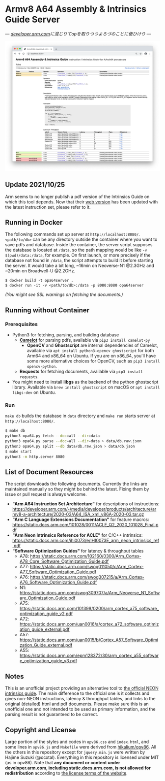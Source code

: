 
# Armv8 A64 Assembly & Intrinsics Guide Server

*— [developer.arm.com](https://developer.arm.com)に混じりてopを取りつつよろづのことに使ひけり —*

![screenshot comes here](./screenshot.png)

## Update 2021/10/25

Arm seems to no longer publish a pdf version of the Intrinsics Guide on which this tool depends. Now that their [web version](https://developer.arm.com/architectures/instruction-sets/intrinsics/) has been updated with the latest instruction set, please refer to it.

## Running in Docker

The following commands set up server at `http://localhost:8080/`.  `<path/to/db>` can be any directory outside the container where you want to save pdfs and database. Inside the container, the server script supposes the database is located at `/data`, so the path mapping would be like `-v $(pwd)/data:/data`, for example. On first launch, or more precisely if the database not found in `/data`, the script attempts to build it before starting the server. It would take a bit long, ~16min on Neoverse-N1 @2.3GHz and ~20min on Broadwell-U @2.2GHz.

```
$ docker build -t opa64server .
$ docker run -it -v <path/to/db>:/data -p 8080:8080 opa64server
```

*(You might see SSL warnings on fetching the documents.)*

## Running without Container

### Prerequisites

* Python3 for fetching, parsing, and building database
  * **[Camelot](https://github.com/camelot-dev/camelot)** for parsing pdfs, available via `pip3 install camelot-py`
    * **OpenCV** and **Ghostscript** are internal dependencies of Camelot, available via `apt install python3-opencv ghostscript` for both Arm64 and x86\_64 on Ubuntu. If you are on x86\_64, you'll have some more alternative choices for OpenCV, such as `pip3 install opencv-python`.
  * **Requests** for fetching documents, available via `pip3 install requests`.
* You might need to install **libgs** as the backend of the python ghostscript library. Available via `brew install ghostscript` on macOS or `apt install libgs-dev` on Ubuntu.

### Run

`make db` builds the database in `data` directory and `make run` starts server at `http://localhost:8080/`.

```bash
$ make db
python3 opa64.py fetch --doc=all --dir=data
python3 opa64.py parse --doc=all --dir=data > data/db.raw.json
python3 opa64.py split --db data/db.raw.json > data/db.json
$ make start
python3 -m http.server 8080
```

## List of Document Resources

The script downloads the following documents. Currently the links are maintained manually so they might be behind the latest. Fixing them by issue or pull request is always welcome.

* **"Arm A64 Instruction Set Architecture"** for descriptions of instructions: https://developer.arm.com/-/media/developer/products/architecture/armv8-a-architecture/2020-03/A64_ISA_xml_v86A-2020-03.tar.gz
* **"Arm C Language Extensions Documentation"** for feature macros: https://static.docs.arm.com/101028/0011/ACLE_Q2_2020_101028_Final.pdf
* **"Arm Neon Intrinsics Reference for ACLE"** for C/C++ intrinsics: https://static.docs.arm.com/ihi0073/e/IHI0073E_arm_neon_intrinsics_ref.pdf
* **"Software Optimization Guides"** for latency & throughput tables
  * A78: https://static.docs.arm.com/102160/0300/Arm_Cortex-A78_Core_Software_Optimization_Guide.pdf
  * A77: https://static.docs.arm.com/swog011050/c/Arm_Cortex-A77_Software_Optimization_Guide.pdf
  * A76: https://static.docs.arm.com/swog307215/a/Arm_Cortex-A76_Software_Optimization_Guide.pdf
  * N1: https://static.docs.arm.com/swog309707/a/Arm_Neoverse_N1_Software_Optimization_Guide.pdf
  * A75: https://static.docs.arm.com/101398/0200/arm_cortex_a75_software_optimization_guide_v2.pdf
  * A72: https://static.docs.arm.com/uan0016/a/cortex_a72_software_optimization_guide_external.pdf
  * A57: https://static.docs.arm.com/uan0015/b/Cortex_A57_Software_Optimization_Guide_external.pdf
  * A55: https://static.docs.arm.com/epm128372/30/arm_cortex_a55_software_optimization_guide_v3.pdf

## Notes

This is an unofficial project providing an alternative tool to [the official NEON intrinsics guide](https://developer.arm.com/architectures/instruction-sets/simd-isas/neon/intrinsics). The main difference to the official one is it collects and gives non-NEON instructions, latency & throughput tables, and links to the original (detailed) html and pdf documents. Please make sure this is an unofficial one and not intended to be used as primary information, and the parsing result is not guaranteed to be correct.

## Copyright and License

Large portion of the styles and codes in `opv86.css` and `index.html`, and some lines in `opv86.js` and `Makefile` were derived from [hikalium/opv86](https://github.com/hikalium/opv86). All the others in this repository except for `jquery.min.js` were written by Hajime Suzuki (@ocxtal). Everything in this repository is licensed under MIT (as in opv86). Note that **any document or content under developer.arm.com, including static.docs.arm.com, is not allowed for redistribution** according to [the license terms of the website](https://www.arm.com/en/company/policies/terms-and-conditions#our-content).

